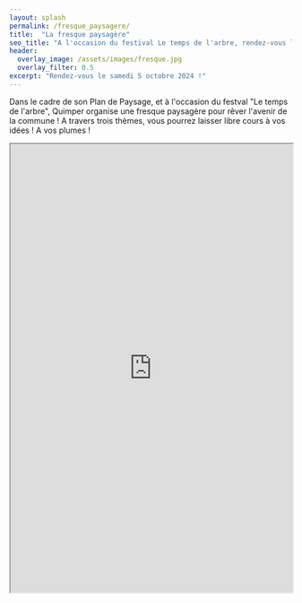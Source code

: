 ```yaml
---
layout: splash
permalink: /fresque_paysagere/
title:  "La fresque paysagère"
seo_title: "A l'occasion du festival Le temps de l'arbre, rendez-vous le samedi 5 octobre 2024 à Quimper pour rêver l'avenir !"
header:
  overlay_image: /assets/images/fresque.jpg
  overlay_filter: 0.5
excerpt: "Rendez-vous le samedi 5 octobre 2024 !"
---
```


Dans le cadre de son Plan de Paysage, et à l'occasion du festval "Le temps de l'arbre", Quimper organise une fresque paysagère pour rêver l'avenir de la commune ! 
A travers trois thèmes, vous pourrez laisser libre cours à vos idées ! A vos plumes !

<iframe src="https://framaforms.org/inscriptions-a-la-fresque-paysagere-1722260104" width="100%" height="800" border="0"></iframe>



